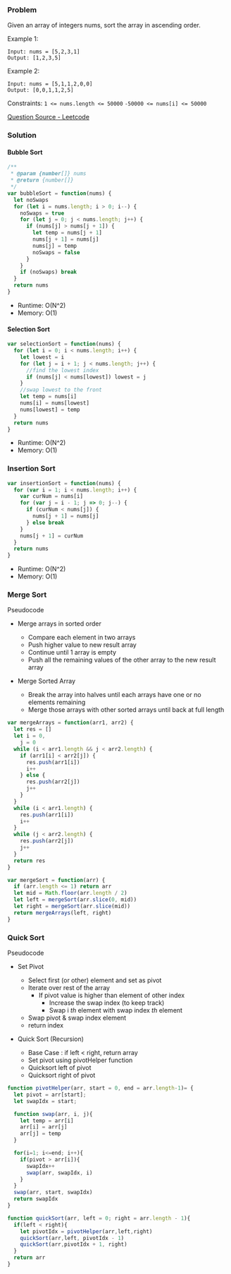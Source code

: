 ### Problem

Given an array of integers nums, sort the array in ascending order.

Example 1:

```
Input: nums = [5,2,3,1]
Output: [1,2,3,5]
```

Example 2:

```
Input: nums = [5,1,1,2,0,0]
Output: [0,0,1,1,2,5]
```

Constraints:
`1 <= nums.length <= 50000`
`-50000 <= nums[i] <= 50000`

[Question Source - Leetcode](https://leetcode.com/problems/sort-an-array/)

### Solution

#### Bubble Sort

```javascript
/**
 * @param {number[]} nums
 * @return {number[]}
 */
var bubbleSort = function(nums) {
  let noSwaps
  for (let i = nums.length; i > 0; i--) {
    noSwaps = true
    for (let j = 0; j < nums.length; j++) {
      if (nums[j] > nums[j + 1]) {
        let temp = nums[j + 1]
        nums[j + 1] = nums[j]
        nums[j] = temp
        noSwaps = false
      }
    }
    if (noSwaps) break
  }
  return nums
}
```

- Runtime: O(N^2)
- Memory: O(1)

#### Selection Sort

```javascript
var selectionSort = function(nums) {
  for (let i = 0; i < nums.length; i++) {
    let lowest = i
    for (let j = i + 1; j < nums.length; j++) {
      //find the lowest index
      if (nums[j] < nums[lowest]) lowest = j
    }
    //swap lowest to the front
    let temp = nums[i]
    nums[i] = nums[lowest]
    nums[lowest] = temp
  }
  return nums
}
```

- Runtime: O(N^2)
- Memory: O(1)

### Insertion Sort

```javascript
var insertionSort = function(nums) {
  for (var i = 1; i < nums.length; i++) {
    var curNum = nums[i]
    for (var j = i - 1; j => 0; j--) {
      if (curNum < nums[j]) {
        nums[j + 1] = nums[j]
      } else break
    }
    nums[j + 1] = curNum
  }
  return nums
}
```

- Runtime: O(N^2)
- Memory: O(1)

### Merge Sort

Pseudocode

- Merge arrays in sorted order

  - Compare each element in two arrays
  - Push higher value to new result array
  - Continue until 1 array is empty
  - Push all the remaining values of the other array to the new result array

- Merge Sorted Array
  - Break the array into halves until each arrays have one or no elements remaining
  - Merge those arrays with other sorted arrays until back at full length

```javascript
var mergeArrays = function(arr1, arr2) {
  let res = []
  let i = 0,
    j = 0
  while (i < arr1.length && j < arr2.length) {
    if (arr1[i] < arr2[j]) {
      res.push(arr1[i])
      i++
    } else {
      res.push(arr2[j])
      j++
    }
  }
  while (i < arr1.length) {
    res.push(arr1[i])
    i++
  }
  while (j < arr2.length) {
    res.push(arr2[j])
    j++
  }
  return res
}

var mergeSort = function(arr) {
  if (arr.length <= 1) return arr
  let mid = Math.floor(arr.length / 2)
  let left = mergeSort(arr.slice(0, mid))
  let right = mergeSort(arr.slice(mid))
  return mergeArrays(left, right)
}
```

### Quick Sort

Pseudocode

- Set Pivot

  - Select first (or other) element and set as pivot
  - Iterate over rest of the array
    - If pivot value is higher than element of other index
      - Increase the swap index (to keep track)
      - Swap i _th_ element with swap index _th_ element
  - Swap pivot & swap index element
  - return index

- Quick Sort (Recursion)
  - Base Case : if left < right, return array
  - Set pivot using pivotHelper function
  - Quicksort left of pivot
  - Quicksort right of pivot

```javascript
function pivotHelper(arr, start = 0, end = arr.length-1)= {
  let pivot = arr[start];
  let swapIdx = start;

  function swap(arr, i, j){
    let temp = arr[i]
    arr[i] = arr[j]
    arr[j] = temp
  }

  for(i=1; i<=end; i++){
    if(pivot > arr[i]){
      swapIdx++
      swap(arr, swapIdx, i)
    }
  }
  swap(arr, start, swapIdx)
  return swapIdx
}

function quickSort(arr, left = 0; right = arr.length - 1){
  if(left < right){
    let pivotIdx = pivotHelper(arr,left,right)
    quickSort(arr,left, pivotIdx - 1)
    quickSort(arr,pivotIdx + 1, right)
  }
  return arr
}
```

